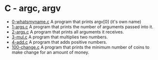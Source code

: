 # C - argc, argv

- [0-whatsmyname.c](https://github.com/viviani22/holbertonschool-low_level_programming/edit/main/argc_argv/0-whatsmyname.c) A program that prints argv[0] (it's own name)
- [1-args.c](https://github.com/viviani22/holbertonschool-low_level_programming/edit/main/argc_argv/1-args.c) A program that prints the number of arguments passed into it.
- [2-args.c](https://github.com/viviani22/holbertonschool-low_level_programming/edit/main/argc_argv/2-args.c) A program that prints all arguments it receives.
- [3-mul.c](https://github.com/viviani22/holbertonschool-low_level_programming/edit/main/argc_argv/3-mul.c) A program that multiplies two numbers.
- [4-add.c](https://github.com/viviani22/holbertonschool-low_level_programming/edit/main/argc_argv/4-add.c) A program that adds positive numbers.
- [100-change.c](https://github.com/viviani22/holbertonschool-low_level_programming/edit/main/argc_argv/100-change.c)  A program that prints the minimum number of coins to make change for an amount of money.

